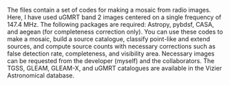 The files contain a set of codes for making a mosaic from radio images. Here, I have used uGMRT band 2 images centered on a single frequency of 147.4 MHz. 
The following packages are required: Astropy, pybdsf, CASA, and aegean (for completeness correction only). 
You can use these codes to make a mosaic, build a source catalogue, classify point-like and extend sources, and compute source counts with necessary corrections such as false detection rate, completeness, and visibility area. 
Necessary images can be requested from the developer (myself) and the collaborators. 
The TGSS, GLEAM, GLEAM-X, and uGMRT catalogues are available in the Vizier Astronomical database. 

